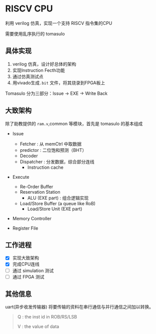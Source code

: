 # RISCV CPU

利用 verilog 仿真，实现一个支持 RISCV 指令集的CPU

需要使用乱序执行的 tomasulo

## 具体实现

1. verilog 仿真，设计好总体的架构
2. 实现Instruction Fecth功能
3. 通过仿真测试点
4. 用vivado生成`.bit` 文件，将其烧录到FPGA板上

Tomasulo 分为三部分：Issue -> EXE -> Write Back

## 大致架构

除了助教提供的 `ram.v`,common 等模块，首先是 tomasulo 的基本组成

- Issue
  - Fetcher : 从 memCtrl 中取数据
  - predictor : 二位饱和预测（BHT）
  - Decoder
  - Dispatcher : 分发数据，综合部分连线
    - Instruction cache
- Execute
  - Re-Order Buffer
  - Reservation Station
    - ALU (EXE part) : 组合逻辑实现
  - Load/Store Buffer (a queue like RoB)
    - Load/Store Unit (EXE part)

- Memory Controller

- Register File

## 工作进程

- [x] 实现大致架构
- [x] 完成CPU连线
- [ ] 通过 simulation 测试
- [ ] 通过 FPGA 测试

## 其他信息

uart(异步收发传输器) 将要传输的资料在串行通信与并行通信之间加以转换。

> Q : the inst id in ROB/RS/LSB
> 
> V : the value of data

